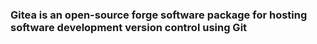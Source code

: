 ### Gitea is an open-source forge software package for hosting software development version control using Git 
